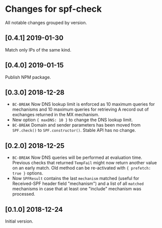 # Changes for spf-check

All notable changes grouped by version.

## [0.4.1] 2019-01-30

Match only IPs of the same kind.

## [0.4.0] 2019-01-15

Publish NPM package.

## [0.3.0] 2018-12-28

 - `BC-BREAK` Now DNS lookup limit is enforced as 10 maximum queries for mechanisms and 10 maximum queries for retrieving A record out of exchanges returned in the MX mechanism.
 - New option `{ maxDNS: 10 }` to change the DNS lookup limit.
 - `BC-BREAK` Domain and sender parameters has been moved from `SPF.check()` to `SPF.constructor()`. Stable API has no change.

## [0.2.0] 2018-12-25

 - `BC-BREAK` Now DNS queries will be performed at evaluation time. Previous checks that returned `TempFail` might now return another value on an early match. Old method can be re-activated with `{ prefetch: true }` options.
 - Now `SPFResult` contains the last `mechanism` matched (useful for Received-SPF header field "mechanism") and a list of all `matched` mechanisms in case that at least one "include" mechanism was processed.

## [0.1.0] 2018-12-24

Initial version.
